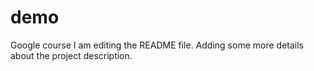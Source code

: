 # demo
Google course
I am editing the README file. Adding some more details about the project description.
